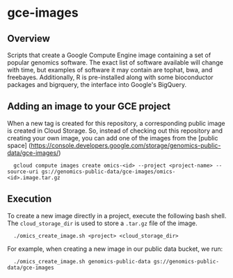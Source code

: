 gce-images
==========

## Overview

Scripts that create a Google Compute Engine image containing a set of
popular genomics software. The exact list of software available will
change with time, but examples of software it may contain are tophat,
bwa, and freebayes.  Additionally, R is pre-installed along with some
bioconductor packages and bigrquery, the interface into Google's
BigQuery.

## Adding an image to your GCE project

When a new tag is created for this repository, a corresponding public
image is created in Cloud Storage.  So, instead of checking out this
repository and creating your own image, you can add one of the images
from the [public space]
(https://console.developers.google.com/storage/genomics-public-data/gce-images/)

```
  gcloud compute images create omics-<id> --project <project-name> --source-uri gs://genomics-public-data/gce-images/omics-<id>.image.tar.gz
```

## Execution

To create a new image directly in a project, execute the following bash shell.
The `cloud_storage_dir` is used to store a `.tar.gz` file of the image.

```
  ./omics_create_image.sh <project> <cloud_storage_dir>
```

For example, when creating a new image in our public data bucket, we run:

```
  ./omics_create_image.sh genomics-public-data gs://genomics-public-data/gce-images
```
